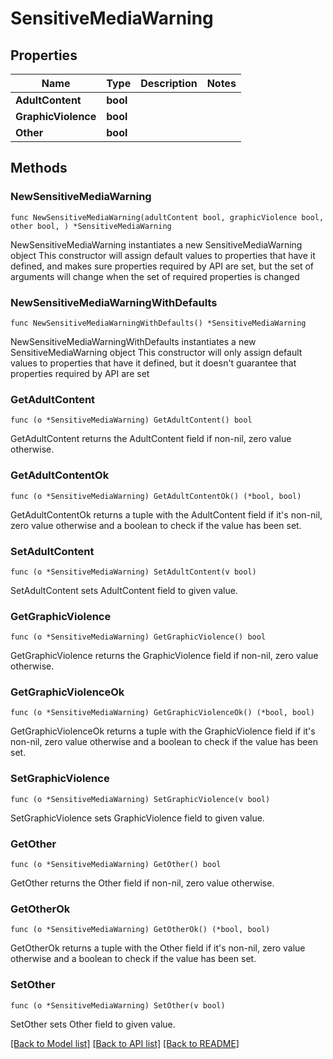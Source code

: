 # SensitiveMediaWarning

## Properties

Name | Type | Description | Notes
------------ | ------------- | ------------- | -------------
**AdultContent** | **bool** |  | 
**GraphicViolence** | **bool** |  | 
**Other** | **bool** |  | 

## Methods

### NewSensitiveMediaWarning

`func NewSensitiveMediaWarning(adultContent bool, graphicViolence bool, other bool, ) *SensitiveMediaWarning`

NewSensitiveMediaWarning instantiates a new SensitiveMediaWarning object
This constructor will assign default values to properties that have it defined,
and makes sure properties required by API are set, but the set of arguments
will change when the set of required properties is changed

### NewSensitiveMediaWarningWithDefaults

`func NewSensitiveMediaWarningWithDefaults() *SensitiveMediaWarning`

NewSensitiveMediaWarningWithDefaults instantiates a new SensitiveMediaWarning object
This constructor will only assign default values to properties that have it defined,
but it doesn't guarantee that properties required by API are set

### GetAdultContent

`func (o *SensitiveMediaWarning) GetAdultContent() bool`

GetAdultContent returns the AdultContent field if non-nil, zero value otherwise.

### GetAdultContentOk

`func (o *SensitiveMediaWarning) GetAdultContentOk() (*bool, bool)`

GetAdultContentOk returns a tuple with the AdultContent field if it's non-nil, zero value otherwise
and a boolean to check if the value has been set.

### SetAdultContent

`func (o *SensitiveMediaWarning) SetAdultContent(v bool)`

SetAdultContent sets AdultContent field to given value.


### GetGraphicViolence

`func (o *SensitiveMediaWarning) GetGraphicViolence() bool`

GetGraphicViolence returns the GraphicViolence field if non-nil, zero value otherwise.

### GetGraphicViolenceOk

`func (o *SensitiveMediaWarning) GetGraphicViolenceOk() (*bool, bool)`

GetGraphicViolenceOk returns a tuple with the GraphicViolence field if it's non-nil, zero value otherwise
and a boolean to check if the value has been set.

### SetGraphicViolence

`func (o *SensitiveMediaWarning) SetGraphicViolence(v bool)`

SetGraphicViolence sets GraphicViolence field to given value.


### GetOther

`func (o *SensitiveMediaWarning) GetOther() bool`

GetOther returns the Other field if non-nil, zero value otherwise.

### GetOtherOk

`func (o *SensitiveMediaWarning) GetOtherOk() (*bool, bool)`

GetOtherOk returns a tuple with the Other field if it's non-nil, zero value otherwise
and a boolean to check if the value has been set.

### SetOther

`func (o *SensitiveMediaWarning) SetOther(v bool)`

SetOther sets Other field to given value.



[[Back to Model list]](../README.md#documentation-for-models) [[Back to API list]](../README.md#documentation-for-api-endpoints) [[Back to README]](../README.md)


